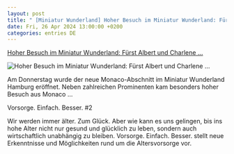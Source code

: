 ```yaml
---
layout: post
title: " [Miniatur Wunderland] Hoher Besuch im Miniatur Wunderland: Fürst Albert und Charlene ..."
date: Fri, 26 Apr 2024 13:00:00 +0200
categories: entries DE
---
```

[Hoher Besuch im Miniatur Wunderland: Fürst Albert und Charlene ...](https://hamburg1.de/hoher-besuch-im-miniatur-wunderland-furst-albert-und-charlene-eroffnen-neuen-monaco-abschnitt/)

![Hoher Besuch im Miniatur Wunderland: Fürst Albert und Charlene ...](https://www.hamburg1.de/content/images/2024/04/MonacoooooOo.jpg)

Am Donnerstag wurde der neue Monaco-Abschnitt im Miniatur Wunderland Hamburg eröffnet. Neben zahlreichen Prominenten kam besonders hoher Besuch aus Monaco ...

Vorsorge. Einfach. Besser. #2

Wir werden immer älter. Zum Glück. Aber wie kann es uns gelingen, bis ins hohe Alter nicht nur gesund und glücklich zu leben, sondern auch wirtschaftlich unabhängig zu bleiben. Vorsorge. Einfach. Besser. stellt neue Erkenntnisse und Möglichkeiten rund um die Altersvorsorge vor.

